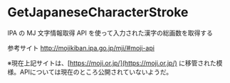 # GetJapaneseCharacterStroke
IPA の MJ 文字情報取得 API を使って入力された漢字の総画数を取得する

参考サイト
http://mojikiban.ipa.go.jp/mji/#moji-api

※現在上記サイトは、[https://moji.or.jp/](https://moji.or.jp/) に移管された模様。APIについては現在のところ公開されていないようだ。
